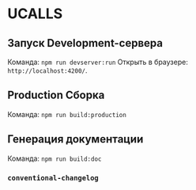 # UCALLS

## Запуск Development-сервера

Команда: `npm run devserver:run`
Открыть в браузере: `http://localhost:4200/`.

## Production Сборка

Команда: `npm run build:production`

## Генерация документации

Команда: `npm run build:doc`

### `conventional-changelog` ###
